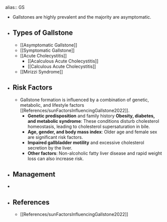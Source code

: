 alias:: GS

- Gallstones are highly prevalent and the majority are asymptomatic.
- ## Types of Gallstone
	- [[Asymptomatic Gallstone]]
	- [[Symptomatic Gallstone]]
	- [[Acute Cholecystitis]]
		- [[Acalculous Acute Cholecystitis]]
		- [[Calculous Acute Cholecystitis]]
	- [[Mirizzi Syndrome]]
- ## Risk Factors
	- Gallstone formation is influenced by a combination of genetic, metabolic, and lifestyle factors [[References/sunFactorsInfluencingGallstone2022]].
		- **Genetic predisposition** and family history
		  **Obesity, diabetes, and metabolic syndrome**: These conditions disturb cholesterol homeostasis, leading to cholesterol supersaturation in bile.
		- **Age, gender, and body mass index**: Older age and female sex are significant risk factors.
		- **Impaired gallbladder motility** and excessive cholesterol secretion by the liver.
		- **Other factors**: Non-alcoholic fatty liver disease and rapid weight loss can also increase risk.
- ## Management
-
- ## References
	- [[References/sunFactorsInfluencingGallstone2022]]